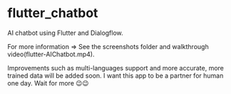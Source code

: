 # flutter_chatbot

AI chatbot using Flutter and Dialogflow. 

For more information => See the screenshots folder and walkthrough video(flutter-AIChatbot.mp4).

Improvements such as multi-languages support and more accurate, more trained data will be added soon. I want this app to be a partner for human one day. Wait for more 😉😉 
